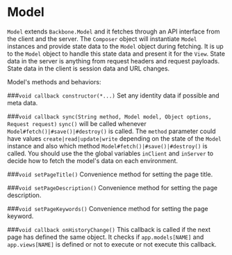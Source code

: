 Model
=====
`Model` extends `Backbone.Model` and it fetches through an API interface from the client and the server. The `Composer` object will instantiate `Model` instances and provide state data to the `Model` object during fetching. It is up to the `Model` object to handle this state data and present it for the `View`. State data in the server is anything from request headers and request payloads. State data in the client is session data and URL changes.

Model's methods and behaviors:

###`void callback constructor(*...)`
Set any identity data if possible and meta data.

###`void callback sync(String method, Model model, Object options, Request request)`
`sync()` will be called whenever `Model#fetch()|#save()|#destroy()` is called. The `method` parameter could have values `create|read|update|write` depending on the state of the `Model` instance and also which method `Model#fetch()|#save()|#destroy()` is called. You should use the the global variables `inClient` and `inServer` to decide how to fetch the model's data on each environment. 

###`void setPageTitle()`
Convenience method for setting the page title. 

###`void setPageDescription()`
Convenience method for setting the page description. 

###`void setPageKeywords()`
Convenience method for setting the page keyword. 

###`void callback onHistoryChange()`
This callback is called if the next page has defined the same object. It checks if `app.models[NAME]` and `app.views[NAME]` is defined or not to execute or not execute this callback.

